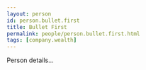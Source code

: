 ```yaml
---
layout: person
id: person.bullet.first
title: Bullet First
permalink: people/person.bullet.first.html
tags: [company.wealth]
---
```


Person details...